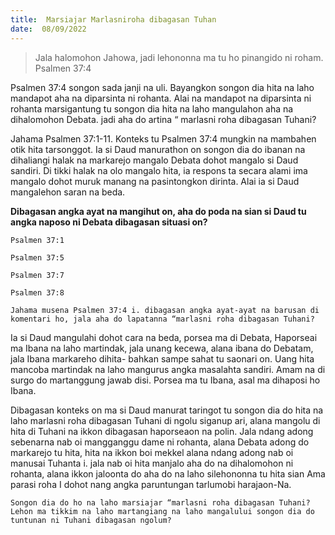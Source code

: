 ```yaml
---
title:  Marsiajar Marlasniroha dibagasan Tuhan
date:  08/09/2022
---
```


> <p></p>
> Jala halomohon Jahowa, jadi lehononna ma tu ho pinangido ni roham. Psalmen 37:4

Psalmen 37:4 songon sada janji na uli. Bayangkon songon dia hita na laho mandapot aha na diparsinta ni rohanta. Alai na mandapot na diparsinta ni rohanta marsigantung tu songon dia hita na laho mangulahon aha na dihalomohon Debata. jadi aha do artina “ marlasni roha dibagasan Tuhani?

Jahama Psalmen 37:1-11. Konteks tu Psalmen 37:4 mungkin na mambahen otik hita tarsonggot. Ia si Daud manurathon on songon dia do ibanan na dihaliangi halak na markarejo mangalo Debata dohot mangalo si Daud sandiri. Di tikki halak na olo mangalo hita, ia respons ta secara alami ima mangalo dohot muruk manang na pasintongkon dirinta. Alai ia si Daud mangalehon saran na beda.

**Dibagasan angka ayat na mangihut on, aha do poda na sian si Daud tu angka naposo ni Debata dibagasan situasi on?**

`Psalmen 37:1`

`Psalmen 37:5`

`Psalmen 37:7`

`Psalmen 37:8`

`Jahama musena Psalmen 37:4 i. dibagasan angka ayat-ayat na barusan di komentari ho, jala aha do lapatanna “marlasni roha dibagasan Tuhani?`

Ia si Daud mangulahi dohot cara na beda, porsea ma di Debata, Haporseai ma Ibana na laho martindak, jala unang  kecewa, alana ibana do Debatam, jala Ibana markareho dihita- bahkan sampe sahat tu saonari on. Uang hita mancoba martindak na laho mangurus angka masalahta sandiri. Amam na di surgo do martanggung jawab disi. Porsea ma tu Ibana, asal ma dihaposi ho Ibana.

Dibagasan  konteks  on ma si Daud manurat taringot tu songon dia do hita na laho marlasni roha dibagasan Tuhani di ngolu siganup ari, alana mangolu di hita di Tuhani na ikkon  dibagasan haporseaon na polin. Jala ndang adong sebenarna nab oi mangganggu dame ni rohanta, alana Debata adong do markarejo tu hita, hita na ikkon boi  mekkel alana ndang adong nab oi  manusai Tuhanta i. jala nab oi hita manjalo aha do na dihalomohon ni rohanta, alana ikkon jaloonta do aha do na laho silehononna tu hita sian Ama parasi roha I dohot nang  angka paruntungan  tarlumobi harajaon-Na.

`Songon dia do ho na laho marsiajar “marlasni roha dibagasan Tuhani? Lehon ma tikkim na laho martangiang na laho mangalului songon dia do tuntunan ni Tuhani dibagasan ngolum?`